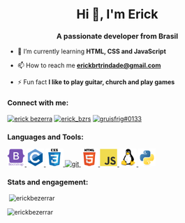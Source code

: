 <h1 align="center">Hi 👋, I'm Erick</h1>
<h3 align="center">A passionate developer from Brasil</h3>

- 🌱 I’m currently learning **HTML, CSS and JavaScript**

- 📫 How to reach me **erickbrtrindade@gmail.com** 

- ⚡ Fun fact **I like to play guitar, church and play games**

<h3 align="left">Connect with me:</h3>
<p align="left">
<a href="https://linkedin.com/in/erick bezerra" target="blank"><img align="center" src="https://raw.githubusercontent.com/rahuldkjain/github-profile-readme-generator/master/src/images/icons/Social/linked-in-alt.svg" alt="erick bezerra" height="30" width="40" /></a>
<a href="https://instagram.com/erick_bzrs" target="blank"><img align="center" src="https://raw.githubusercontent.com/rahuldkjain/github-profile-readme-generator/master/src/images/icons/Social/instagram.svg" alt="erick_bzrs" height="30" width="40" /></a>
<a href="https://discord.gg/gruisfrig#0133" target="blank"><img align="center" src="https://raw.githubusercontent.com/rahuldkjain/github-profile-readme-generator/master/src/images/icons/Social/discord.svg" alt="gruisfrig#0133" height="30" width="40" /></a>
</p>

<h3 align="left">Languages and Tools:</h3>
<p align="left"> <a href="https://getbootstrap.com" target="_blank" rel="noreferrer"> <img src="https://raw.githubusercontent.com/devicons/devicon/master/icons/bootstrap/bootstrap-plain-wordmark.svg" alt="bootstrap" width="40" height="40"/> </a> <a href="https://www.cprogramming.com/" target="_blank" rel="noreferrer"> <img src="https://raw.githubusercontent.com/devicons/devicon/master/icons/c/c-original.svg" alt="c" width="40" height="40"/> </a> <a href="https://www.w3schools.com/css/" target="_blank" rel="noreferrer"> <img src="https://raw.githubusercontent.com/devicons/devicon/master/icons/css3/css3-original-wordmark.svg" alt="css3" width="40" height="40"/> </a> <a href="https://git-scm.com/" target="_blank" rel="noreferrer"> <img src="https://www.vectorlogo.zone/logos/git-scm/git-scm-icon.svg" alt="git" width="40" height="40"/> </a> <a href="https://www.w3.org/html/" target="_blank" rel="noreferrer"> <img src="https://raw.githubusercontent.com/devicons/devicon/master/icons/html5/html5-original-wordmark.svg" alt="html5" width="40" height="40"/> </a> <a href="https://developer.mozilla.org/en-US/docs/Web/JavaScript" target="_blank" rel="noreferrer"> <img src="https://raw.githubusercontent.com/devicons/devicon/master/icons/javascript/javascript-original.svg" alt="javascript" width="40" height="40"/> </a> <a href="https://www.linux.org/" target="_blank" rel="noreferrer"> <img src="https://raw.githubusercontent.com/devicons/devicon/master/icons/linux/linux-original.svg" alt="linux" width="40" height="40"/> </a> <a href="https://www.python.org" target="_blank" rel="noreferrer"> <img src="https://raw.githubusercontent.com/devicons/devicon/master/icons/python/python-original.svg" alt="python" width="40" height="40"/> </a> </p>

<h3 align="left">Stats and engagement:</h3>
<div I'm graduating at Systems Information from UFRN in Brasil. From zero of knowledge, I studied to improve and I'm improving day a day. Nowadays I know things about programming. I like to learn different programming languages and work at team with other pacient people.</div>
<p>&nbsp;<img align="center" src="https://github-readme-stats.vercel.app/api?username=erickbezerrar&show_icons=true&locale=en" alt="erickbezerrar" /></p>
<p><img align="center" src="https://github-readme-stats.vercel.app/api/top-langs?username=erickbezerrar&show_icons=true&locale=en&layout=compact" alt="erickbezerrar" /></p>
